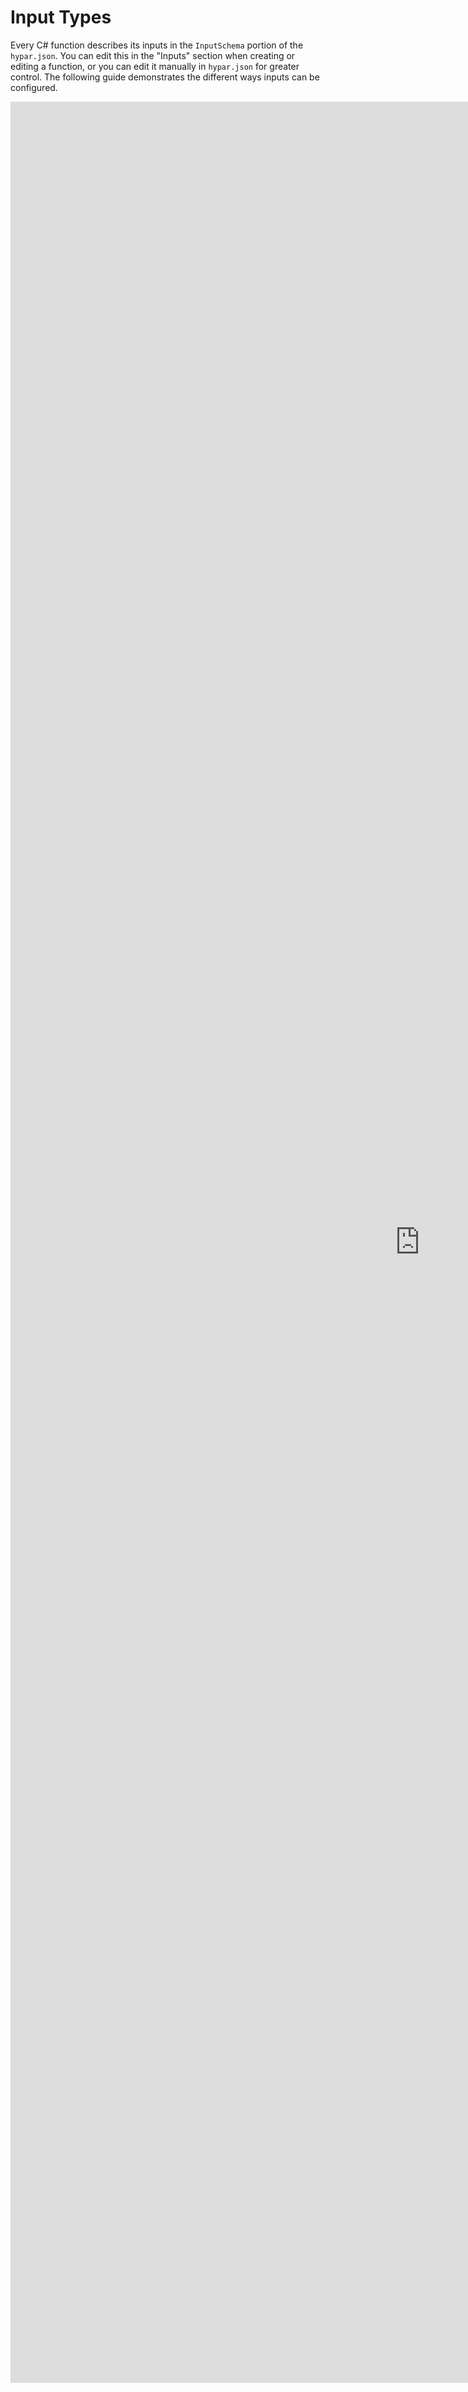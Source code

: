 # Input Types

Every C# function describes its inputs in the `InputSchema` portion of the `hypar.json`. You can edit this in the "Inputs" section when creating or editing a function, or you can edit it manually in `hypar.json` for greater control. The following guide demonstrates the different ways inputs can be configured.

<iframe src="https://storybook.hypar.io/iframe.html?id=input-documentation--standard&viewMode=story" style="min-width:1310px; width: 100%; height: calc(100vh - 350px); border-width: 0;">
